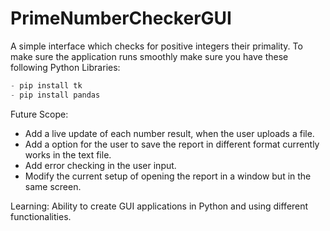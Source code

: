 # PrimeNumberCheckerGUI
A simple interface which checks for positive integers their primality. 
To make sure the application runs smoothly make sure you have these following Python Libraries:

```py
- pip install tk
- pip install pandas
```

Future Scope:
* Add a live update of each number result, when the user uploads a file. 
* Add a option for the user to save the report in different format currently works in the text file. 
* Add error checking in the user input. 
* Modify the current setup of opening the report in a window but in the same screen. 

Learning: 
Ability to create GUI applications in Python and using different functionalities. 
